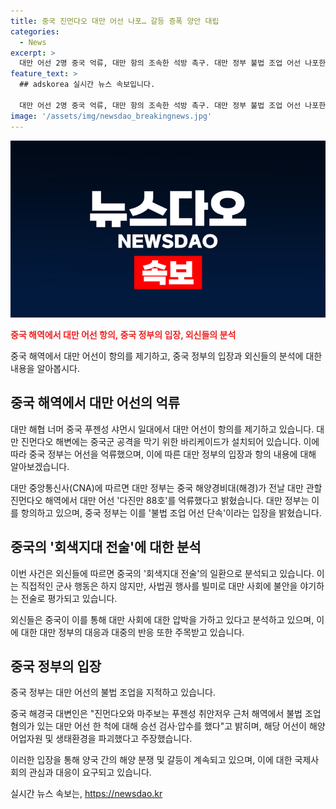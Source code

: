 ```yaml
---
title: 중국 진먼다오 대만 어선 나포… 갈등 증폭 양안 대립
categories:
  - News
excerpt: >
  대만 어선 2명 중국 억류, 대만 항의 조속한 석방 촉구. 대만 정부 불법 조업 어선 나포한 것 주장. 중국 회색 전술 비난. 중국, 대만 어선 불법 조업 주장. 중국의 압박 거세짐, 대만 해경 군사작전 방불 주장. 중국, 사법지대 전술 비난. 중국 정부 어선 해양자원 파괴 주장.leetcode app téléchargement
feature_text: >
  ## adskorea 실시간 뉴스 속보입니다.

  대만 어선 2명 중국 억류, 대만 항의 조속한 석방 촉구. 대만 정부 불법 조업 어선 나포한 것 주장. 중국 회색 전술 비난. 중국, 대만 어선 불법 조업 주장. 중국의 압박 거세짐, 대만 해경 군사작전 방불 주장. 중국, 사법지대 전술 비난. 중국 정부 어선 해양자원 파괴 주장.leetcode app téléchargement
image: '/assets/img/newsdao_breakingnews.jpg'
---
```


<p><img src="/assets/img/newsdao_breakingnews.jpg" alt="adskorea 속보" /></p>

<p><b><span style="color: #ee2323;">중국 해역에서 대만 어선 항의, 중국 정부의 입장, 외신들의 분석</span></b></p>

<p>중국 해역에서 대만 어선이 항의를 제기하고, 중국 정부의 입장과 외신들의 분석에 대한 내용을 알아봅시다. </p>

<h2 data-ke-size="size26">중국 해역에서 대만 어선의 억류</h2>

<p>대만 해협 너머 중국 푸젠성 샤먼시 일대에서 대만 어선이 항의를 제기하고 있습니다. 대만 진먼다오 해변에는 중국군 공격을 막기 위한 바리케이드가 설치되어 있습니다. 이에 따라 중국 정부는 어선을 억류했으며, 이에 따른 대만 정부의 입장과 항의 내용에 대해 알아보겠습니다. </p>

<p data-ke-size="size16">대만 중앙통신사(CNA)에 따르면 대만 정부는 중국 해양경비대(해경)가 전날 대만 관할 진먼다오 해역에서 대만 어선 '다진만 88호'를 억류했다고 밝혔습니다. 대만 정부는 이를 항의하고 있으며, 중국 정부는 이를 '불법 조업 어선 단속'이라는 입장을 밝혔습니다.</p>

<h2 data-ke-size="size26">중국의 '회색지대 전술'에 대한 분석</h2>

<p>이번 사건은 외신들에 따르면 중국의 '회색지대 전술'의 일환으로 분석되고 있습니다. 이는 직접적인 군사 행동은 하지 않지만, 사법권 행사를 빌미로 대만 사회에 불안을 야기하는 전술로 평가되고 있습니다. </p>

<p data-ke-size="size16">외신들은 중국이 이를 통해 대만 사회에 대한 압박을 가하고 있다고 분석하고 있으며, 이에 대한 대만 정부의 대응과 대중의 반응 또한 주목받고 있습니다.</p>

<h2 data-ke-size="size26">중국 정부의 입장</h2>

<p>중국 정부는 대만 어선의 불법 조업을 지적하고 있습니다. </p>

<p data-ke-size="size16">중국 해경국 대변인은 "진먼다오와 마주보는 푸젠성 취안저우 근처 해역에서 불법 조업 혐의가 있는 대만 어선 한 척에 대해 승선 검사·압수를 했다"고 밝히며, 해당 어선이 해양어업자원 및 생태환경을 파괴했다고 주장했습니다.</p>

<p>이러한 입장을 통해 양국 간의 해양 분쟁 및 갈등이 계속되고 있으며, 이에 대한 국제사회의 관심과 대응이 요구되고 있습니다.</p>
실시간 뉴스 속보는, <a href="https://newsdao.kr" rel="dofollow">https://newsdao.kr</a>



